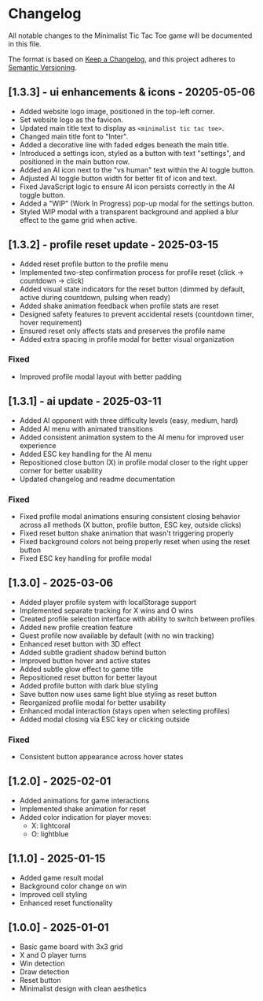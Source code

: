 # Changelog

All notable changes to the Minimalist Tic Tac Toe game will be documented in this file.

The format is based on [Keep a Changelog](https://keepachangelog.com/en/1.0.0/),
and this project adheres to [Semantic Versioning](https://semver.org/spec/v2.0.0.html).


## [1.3.3] - ui enhancements & icons - 20205-05-06 
- Added website logo image, positioned in the top-left corner.
- Set website logo as the favicon.
- Updated main title text to display as `<minimalist tic tac toe>`.
- Changed main title font to "Inter".
- Added a decorative line with faded edges beneath the main title.
- Introduced a settings icon, styled as a button with text "settings", and positioned in the main button row.
- Added an AI icon next to the "vs human" text within the AI toggle button.
- Adjusted AI toggle button width for better fit of icon and text.
- Fixed JavaScript logic to ensure AI icon persists correctly in the AI toggle button.
- Added a "WIP" (Work In Progress) pop-up modal for the settings button.
- Styled WIP modal with a transparent background and applied a blur effect to the game grid when active.

## [1.3.2] - profile reset update - 2025-03-15
- Added reset profile button to the profile menu
- Implemented two-step confirmation process for profile reset (click → countdown → click)
- Added visual state indicators for the reset button (dimmed by default, active during countdown, pulsing when ready)
- Added shake animation feedback when profile stats are reset
- Designed safety features to prevent accidental resets (countdown timer, hover requirement)
- Ensured reset only affects stats and preserves the profile name
- Added extra spacing in profile modal for better visual organization

### Fixed
- Improved profile modal layout with better padding

## [1.3.1] - ai update - 2025-03-11
- Added AI opponent with three difficulty levels (easy, medium, hard)
- Added AI menu with animated transitions
- Added consistent animation system to the AI menu for improved user experience
- Added ESC key handling for the AI menu
- Repositioned close button (X) in profile modal closer to the right upper corner for better usability
- Updated changelog and readme documentation

### Fixed
- Fixed profile modal animations ensuring consistent closing behavior across all methods (X button, profile button, ESC key, outside clicks)
- Fixed reset button shake animation that wasn't triggering properly
- Fixed background colors not being properly reset when using the reset button
- Fixed ESC key handling for profile modal

## [1.3.0] - 2025-03-06
- Added player profile system with localStorage support
- Implemented separate tracking for X wins and O wins
- Created profile selection interface with ability to switch between profiles
- Added new profile creation feature
- Guest profile now available by default (with no win tracking)
- Enhanced reset button with 3D effect
- Added subtle gradient shadow behind button
- Improved button hover and active states
- Added subtle glow effect to game title
- Repositioned reset button for better layout
- Added profile button with dark blue styling
- Save button now uses same light blue styling as reset button
- Reorganized profile modal for better usability
- Enhanced modal interaction (stays open when selecting profiles)
- Added modal closing via ESC key or clicking outside

### Fixed
- Consistent button appearance across hover states

## [1.2.0] - 2025-02-01
- Added animations for game interactions
- Implemented shake animation for reset
- Added color indication for player moves:
  - X: lightcoral
  - O: lightblue

## [1.1.0] - 2025-01-15
- Added game result modal
- Background color change on win
- Improved cell styling
- Enhanced reset functionality

## [1.0.0] - 2025-01-01
- Basic game board with 3x3 grid
- X and O player turns
- Win detection
- Draw detection
- Reset button
- Minimalist design with clean aesthetics